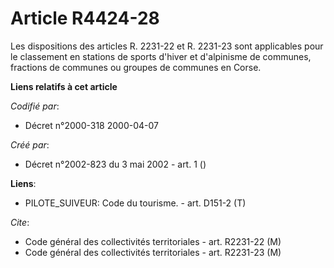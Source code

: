 # Article R4424-28

Les dispositions des articles R. 2231-22 et R. 2231-23 sont applicables pour le classement en stations de sports d'hiver et
d'alpinisme de communes, fractions de communes ou groupes de communes en Corse.

**Liens relatifs à cet article**

_Codifié par_:

  - Décret n°2000-318 2000-04-07

_Créé par_:

  - Décret n°2002-823 du 3 mai 2002 - art. 1 ()

**Liens**:

  - PILOTE_SUIVEUR: Code du tourisme. - art. D151-2 (T)

_Cite_:

  - Code général des collectivités territoriales - art. R2231-22 (M)
  - Code général des collectivités territoriales - art. R2231-23 (M)
